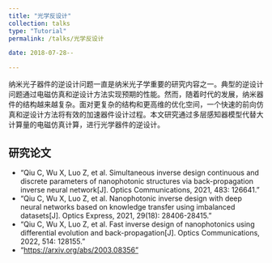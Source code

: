 ```yaml
---
title: "光学反设计"
collection: talks
type: "Tutorial"
permalink: /talks/光学反设计

date: 2018-07-28--

---
```


纳米光子器件的逆设计问题一直是纳米光子学重要的研究内容之一。典型的逆设计问题通过电磁仿真和逆设计方法实现预期的性能。然而，随着时代的发展，纳米器件的结构越来越复杂。面对更复杂的结构和更高维的优化空间，一个快速的前向仿真和逆设计方法将有效的加速器件设计过程。本文研究通过多层感知器模型代替大计算量的电磁仿真计算，进行光学器件的逆设计。

## 研究论文
* “Qiu C, Wu X, Luo Z, et al. Simultaneous inverse design continuous and discrete parameters of nanophotonic structures via back-propagation inverse neural network[J]. Optics Communications, 2021, 483: 126641.”
* “Qiu C, Wu X, Luo Z, et al. Nanophotonic inverse design with deep neural networks based on knowledge transfer using imbalanced datasets[J]. Optics Express, 2021, 29(18): 28406-28415.”
* “Qiu C, Wu X, Luo Z, et al. Fast inverse design of nanophotonics using differential evolution and back-propagation[J]. Optics Communications, 2022, 514: 128155.”
* “https://arxiv.org/abs/2003.08356”
